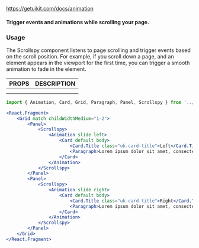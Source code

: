 https://getuikit.com/docs/animation

#### Trigger events and animations while scrolling your page.

### Usage
The Scrollspy component listens to page scrolling and trigger events based on the scroll position.
For example, if you scroll down a page, and an element appears in the viewport for the first time, you can trigger a smooth animation to fade in the element.

| PROPS  | DESCRIPTION |
| ----- | ----------- |
| <span style="color:salmon"></span> |  |
| <span style="color:salmon"></span> |  |

```jsx
import { Animation, Card, Grid, Paragraph, Panel, Scrollspy } from '../';

<React.Fragment>
    <Grid match childWidthMedium="1-2">
        <Panel>
            <Scrollspy>
                <Animation slide left>
                    <Card default body>
                        <Card.Title class="uk-card-title">Left</Card.Title>
                        <Paragraph>Lorem ipsum dolor sit amet, consectetur adipiscing elit.</Paragraph>
                    </Card>
                </Animation>
            </Scrollspy>
        </Panel>
        <Panel>
            <Scrollspy>
                <Animation slide right>
                    <Card default body>
                        <Card.Title class="uk-card-title">Right</Card.Title>
                        <Paragraph>Lorem ipsum dolor sit amet, consectetur adipiscing elit.</Paragraph>
                    </Card>
                </Animation>
            </Scrollspy>
        </Panel>
    </Grid>
</React.Fragment>
```
